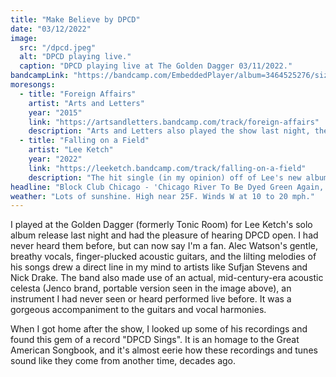 ```yaml
---
title: "Make Believe by DPCD"
date: "03/12/2022"
image:
  src: "/dpcd.jpeg"
  alt: "DPCD playing live."
  caption: "DPCD playing live at The Golden Dagger 03/11/2022."
bandcampLink: "https://bandcamp.com/EmbeddedPlayer/album=3464525276/size=large/bgcol=ffffff/linkcol=0687f5/tracklist=false/transparent=true/"
moresongs:
  - title: "Foreign Affairs"
    artist: "Arts and Letters"
    year: "2015"
    link: "https://artsandletters.bandcamp.com/track/foreign-affairs"
    description: "Arts and Letters also played the show last night, their first performance in four years. Their sound is equal parts early Beach Boys and early Kinks. Always a delight."
  - title: "Falling on a Field"
    artist: "Lee Ketch"
    year: "2022"
    link: "https://leeketch.bandcamp.com/track/falling-on-a-field"
    description: "The hit single (in my opinion) off of Lee's new album."
headline: "Block Club Chicago - 'Chicago River To Be Dyed Green Again, And Parades Are Back For St. Patrick’s Day Weekend'"
weather: "Lots of sunshine. High near 25F. Winds W at 10 to 20 mph."
---
```


I played at the Golden Dagger (formerly Tonic Room) for Lee Ketch's solo album release last night and had the pleasure of hearing DPCD open. I had never heard them before, but can now say I'm a fan. Alec Watson's gentle, breathy vocals, finger-plucked acoustic guitars, and the lilting melodies of his songs drew a direct line in my mind to artists like Sufjan Stevens and Nick Drake. The band also made use of an actual, mid-century-era acoustic celesta (Jenco brand, portable version seen in the image above), an instrument I had never seen or heard performed live before. It was a gorgeous accompaniment to the guitars and vocal harmonies.

When I got home after the show, I looked up some of his recordings and found this gem of a record "DPCD Sings". It is an homage to the Great American Songbook, and it's almost eerie how these recordings and tunes sound like they come from another time, decades ago.
